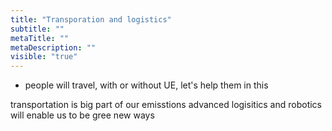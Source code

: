 ```yaml
---
title: "Transporation and logistics"
subtitle: ""
metaTitle: ""
metaDescription: ""
visible: "true"
---
```


* people will travel, with or without UE, let's help them in this

transportation is big part of our emisstions
advanced logisitics and robotics will enable us to be gree new ways
